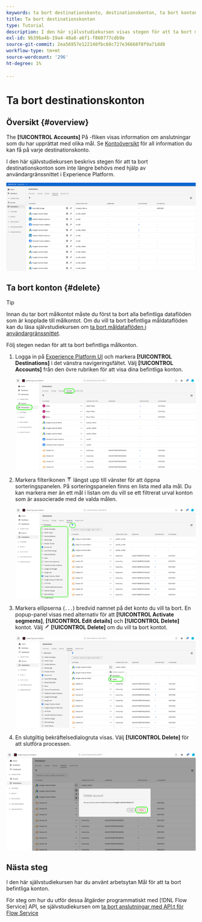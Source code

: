 ```yaml
---
keywords: ta bort destinationskonto, destinationskonton, ta bort konton
title: Ta bort destinationskonton
type: Tutorial
description: I den här självstudiekursen visas stegen för att ta bort målkonton i användargränssnittet i Adobe Experience Platform
exl-id: 9b39ba4b-19a4-48a8-a6f1-f860777cdb9e
source-git-commit: 2ea56957e122140fbc68c727e36666f8f9a71dd8
workflow-type: tm+mt
source-wordcount: '296'
ht-degree: 1%

---
```


# Ta bort destinationskonton

## Översikt {#overview}

The **[!UICONTROL Accounts]** På -fliken visas information om anslutningar som du har upprättat med olika mål. Se [Kontoöversikt](../ui/destinations-workspace.md#accounts) för all information du kan få på varje destinationskonto.

I den här självstudiekursen beskrivs stegen för att ta bort destinationskonton som inte längre behövs med hjälp av användargränssnittet i Experience Platform.

![Fliken Konton](../assets/ui/update-accounts/destination-accounts.png)

## Ta bort konton {#delete}

>[!TIP]
>
>Innan du tar bort målkontot måste du först ta bort alla befintliga dataflöden som är kopplade till målkontot. Om du vill ta bort befintliga måldataflöden kan du läsa självstudiekursen om [ta bort måldataflöden i användargränssnittet](./delete-destinations.md).

Följ stegen nedan för att ta bort befintliga målkonton.

1. Logga in på [Experience Platform UI](https://platform.adobe.com/) och markera **[!UICONTROL Destinations]** i det vänstra navigeringsfältet. Välj **[!UICONTROL Accounts]** från den övre rubriken för att visa dina befintliga konton.

   ![Fliken Konton](../assets/ui/delete-accounts/accounts-tab.png)

2. Markera filterikonen ![Filterikon](../assets/ui/update-accounts/filter.png) längst upp till vänster för att öppna sorteringspanelen. På sorteringspanelen finns en lista med alla mål. Du kan markera mer än ett mål i listan om du vill se ett filtrerat urval konton som är associerade med de valda målen.

   ![Filtermål](../assets/ui/delete-accounts/filter-accounts.png)

3. Markera ellipserna (`...`) bredvid namnet på det konto du vill ta bort. En popup-panel visas med alternativ för att **[!UICONTROL Activate segments]**, **[!UICONTROL Edit details]** och **[!UICONTROL Delete]** kontot. Välj ![Knappen Ta bort](../assets/ui/workspace/pencil-icon.png) **[!UICONTROL Delete]** om du vill ta bort kontot.

   ![Ta bort destinationskonto](../assets/ui/delete-accounts/delete-accounts.png)

4. En slutgiltig bekräftelsedialogruta visas. Välj **[!UICONTROL Delete]** för att slutföra processen.

![Bekräfta borttagning av konto](../assets/ui/delete-accounts/confirm-account-deletion.png)

## Nästa steg

I den här självstudiekursen har du använt arbetsytan Mål för att ta bort befintliga konton.

För steg om hur du utför dessa åtgärder programmatiskt med [!DNL Flow Service] API, se självstudiekursen om [ta bort anslutningar med API:t för Flow Service](../api/delete-destination-account.md)
